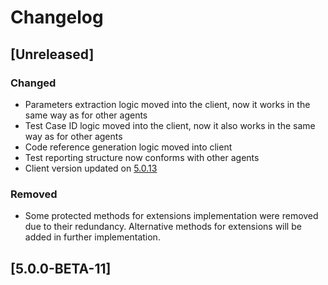 # Changelog

## [Unreleased]
### Changed
- Parameters extraction logic moved into the client, now it works in the same way as for other agents
- Test Case ID logic moved into the client, now it also works in the same way as for other agents
- Code reference generation logic moved into client
- Test reporting structure now conforms with other agents
- Client version updated on [5.0.13](https://github.com/reportportal/client-java/releases/tag/5.0.13)
### Removed
- Some protected methods for extensions implementation were removed due to their redundancy. Alternative methods for extensions will be 
added in further implementation.

## [5.0.0-BETA-11]

